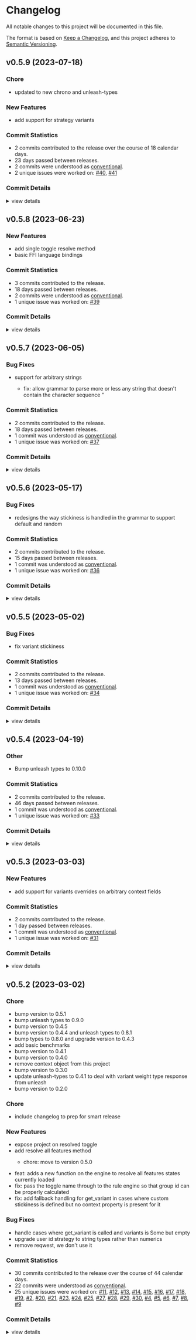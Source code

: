 # Changelog

All notable changes to this project will be documented in this file.

The format is based on [Keep a Changelog](https://keepachangelog.com/en/1.0.0/),
and this project adheres to [Semantic Versioning](https://semver.org/spec/v2.0.0.html).

## v0.5.9 (2023-07-18)

### Chore

 - <csr-id-7707e875027b6e100205ae5e3a2fd416f4af17ea/> updated to new chrono and unleash-types

### New Features

 - <csr-id-135639fca552048221a626ff5e3beef1c35d7825/> add support for strategy variants

### Commit Statistics

<csr-read-only-do-not-edit/>

 - 2 commits contributed to the release over the course of 18 calendar days.
 - 23 days passed between releases.
 - 2 commits were understood as [conventional](https://www.conventionalcommits.org).
 - 2 unique issues were worked on: [#40](https://github.com/sighphyre/yggdrasil/issues/40), [#41](https://github.com/sighphyre/yggdrasil/issues/41)

### Commit Details

<csr-read-only-do-not-edit/>

<details><summary>view details</summary>

 * **[#40](https://github.com/sighphyre/yggdrasil/issues/40)**
    - Updated to new chrono and unleash-types ([`7707e87`](https://github.com/sighphyre/yggdrasil/commit/7707e875027b6e100205ae5e3a2fd416f4af17ea))
 * **[#41](https://github.com/sighphyre/yggdrasil/issues/41)**
    - Add support for strategy variants ([`135639f`](https://github.com/sighphyre/yggdrasil/commit/135639fca552048221a626ff5e3beef1c35d7825))
</details>

## v0.5.8 (2023-06-23)

### New Features

 - <csr-id-a14f97229ecf31eeef003d74b29b09e319f2d394/> add single toggle resolve method
 - <csr-id-b36de19e5c13add657273eff3c42ba204a31e860/> basic FFI language bindings

### Commit Statistics

<csr-read-only-do-not-edit/>

 - 3 commits contributed to the release.
 - 18 days passed between releases.
 - 2 commits were understood as [conventional](https://www.conventionalcommits.org).
 - 1 unique issue was worked on: [#39](https://github.com/sighphyre/yggdrasil/issues/39)

### Commit Details

<csr-read-only-do-not-edit/>

<details><summary>view details</summary>

 * **[#39](https://github.com/sighphyre/yggdrasil/issues/39)**
    - Add single toggle resolve method ([`a14f972`](https://github.com/sighphyre/yggdrasil/commit/a14f97229ecf31eeef003d74b29b09e319f2d394))
 * **Uncategorized**
    - Release unleash-yggdrasil v0.5.8 ([`64828b7`](https://github.com/sighphyre/yggdrasil/commit/64828b70dd0a26336ba3113e585dab077dcb15e1))
    - Basic FFI language bindings ([`b36de19`](https://github.com/sighphyre/yggdrasil/commit/b36de19e5c13add657273eff3c42ba204a31e860))
</details>

## v0.5.7 (2023-06-05)

### Bug Fixes

 - <csr-id-280670e46cf654838d67817ade2b8963aaeb6198/> support for arbitrary strings
   * fix: allow grammar to parse more or less any string that doesn't contain the character sequence "

### Commit Statistics

<csr-read-only-do-not-edit/>

 - 2 commits contributed to the release.
 - 18 days passed between releases.
 - 1 commit was understood as [conventional](https://www.conventionalcommits.org).
 - 1 unique issue was worked on: [#37](https://github.com/sighphyre/yggdrasil/issues/37)

### Commit Details

<csr-read-only-do-not-edit/>

<details><summary>view details</summary>

 * **[#37](https://github.com/sighphyre/yggdrasil/issues/37)**
    - Support for arbitrary strings ([`280670e`](https://github.com/sighphyre/yggdrasil/commit/280670e46cf654838d67817ade2b8963aaeb6198))
 * **Uncategorized**
    - Release unleash-yggdrasil v0.5.7 ([`fb00e58`](https://github.com/sighphyre/yggdrasil/commit/fb00e58fbd151cbe149b0a0c6b6fff466fed0781))
</details>

## v0.5.6 (2023-05-17)

### Bug Fixes

 - <csr-id-afb1cf8512def7cfdbea4dde9e667fe4424e1bdf/> redesigns the way stickiness is handled in the grammar to support default and random

### Commit Statistics

<csr-read-only-do-not-edit/>

 - 2 commits contributed to the release.
 - 15 days passed between releases.
 - 1 commit was understood as [conventional](https://www.conventionalcommits.org).
 - 1 unique issue was worked on: [#36](https://github.com/sighphyre/yggdrasil/issues/36)

### Commit Details

<csr-read-only-do-not-edit/>

<details><summary>view details</summary>

 * **[#36](https://github.com/sighphyre/yggdrasil/issues/36)**
    - Redesigns the way stickiness is handled in the grammar to support default and random ([`afb1cf8`](https://github.com/sighphyre/yggdrasil/commit/afb1cf8512def7cfdbea4dde9e667fe4424e1bdf))
 * **Uncategorized**
    - Release unleash-yggdrasil v0.5.6 ([`796dccb`](https://github.com/sighphyre/yggdrasil/commit/796dccbd5e1d28e47d293cab1c6a07d0c8b2cc16))
</details>

## v0.5.5 (2023-05-02)

### Bug Fixes

 - <csr-id-acf5cc1007262675b0f5a03589ad0a62fd2c4fa6/> fix variant stickiness

### Commit Statistics

<csr-read-only-do-not-edit/>

 - 2 commits contributed to the release.
 - 13 days passed between releases.
 - 1 commit was understood as [conventional](https://www.conventionalcommits.org).
 - 1 unique issue was worked on: [#34](https://github.com/sighphyre/yggdrasil/issues/34)

### Commit Details

<csr-read-only-do-not-edit/>

<details><summary>view details</summary>

 * **[#34](https://github.com/sighphyre/yggdrasil/issues/34)**
    - Fix variant stickiness ([`acf5cc1`](https://github.com/sighphyre/yggdrasil/commit/acf5cc1007262675b0f5a03589ad0a62fd2c4fa6))
 * **Uncategorized**
    - Release unleash-yggdrasil v0.5.5 ([`c445d78`](https://github.com/sighphyre/yggdrasil/commit/c445d78f98b559778649cf89bb95cbc59d027ff3))
</details>

## v0.5.4 (2023-04-19)

<csr-id-0c1edd38338e9ad0659ed80218aabd8235c36899/>

### Other

 - <csr-id-0c1edd38338e9ad0659ed80218aabd8235c36899/> Bump unleash types to 0.10.0

### Commit Statistics

<csr-read-only-do-not-edit/>

 - 2 commits contributed to the release.
 - 46 days passed between releases.
 - 1 commit was understood as [conventional](https://www.conventionalcommits.org).
 - 1 unique issue was worked on: [#33](https://github.com/sighphyre/yggdrasil/issues/33)

### Commit Details

<csr-read-only-do-not-edit/>

<details><summary>view details</summary>

 * **[#33](https://github.com/sighphyre/yggdrasil/issues/33)**
    - Bump unleash types to 0.10.0 ([`0c1edd3`](https://github.com/sighphyre/yggdrasil/commit/0c1edd38338e9ad0659ed80218aabd8235c36899))
 * **Uncategorized**
    - Release unleash-yggdrasil v0.5.4 ([`4da3483`](https://github.com/sighphyre/yggdrasil/commit/4da34832edb373cda59ecd80f961ed2fc6d80918))
</details>

## v0.5.3 (2023-03-03)

### New Features

 - <csr-id-6f8bd369287000d248608a3ac4b2d062326c8cab/> add support for variants overrides on arbitrary context fields

### Commit Statistics

<csr-read-only-do-not-edit/>

 - 2 commits contributed to the release.
 - 1 day passed between releases.
 - 1 commit was understood as [conventional](https://www.conventionalcommits.org).
 - 1 unique issue was worked on: [#31](https://github.com/sighphyre/yggdrasil/issues/31)

### Commit Details

<csr-read-only-do-not-edit/>

<details><summary>view details</summary>

 * **[#31](https://github.com/sighphyre/yggdrasil/issues/31)**
    - Add support for variants overrides on arbitrary context fields ([`6f8bd36`](https://github.com/sighphyre/yggdrasil/commit/6f8bd369287000d248608a3ac4b2d062326c8cab))
 * **Uncategorized**
    - Release unleash-yggdrasil v0.5.3 ([`b58f062`](https://github.com/sighphyre/yggdrasil/commit/b58f06258e4f8540a93afe9dd3b5f264d84adc77))
</details>

## v0.5.2 (2023-03-02)

<csr-id-66bf3d804482c0def165f2ebe282ac72c8917c57/>
<csr-id-1e4681329b1ca5436966c22c0e892b7a024496b9/>
<csr-id-d996bcb37c9e0571ccc32dd130408b9b655cc406/>
<csr-id-5ec32accf621858f74fc454d4e99616eb96b7a38/>
<csr-id-ee13f4ed2a6a1a13f70533fe568400bd2411742e/>
<csr-id-36e55c6ce33f0710e7f41f72dab86e01ddff6707/>
<csr-id-083f83994e44840647e6615164ebd17d781fd236/>
<csr-id-e1619d527175c197ff36bdaf9e57f6bbef0e17bf/>
<csr-id-6e73b31448a39ecf1b194fb24039f7b3d6bf533c/>
<csr-id-01d5aefc52b07c2616116518b5de68d6ac36788c/>
<csr-id-6e9688a251cc7a5ce77eb6ceef41a9038b9ff0a4/>
<csr-id-45787e38e529427bd8e351a3c69f38f84e98657f/>
<csr-id-9b015f543b914e028b54717b2c79b4c04a8f3d8c/>

### Chore

 - <csr-id-66bf3d804482c0def165f2ebe282ac72c8917c57/> bump version to 0.5.1
 - <csr-id-1e4681329b1ca5436966c22c0e892b7a024496b9/> bump unleash types to 0.9.0
 - <csr-id-d996bcb37c9e0571ccc32dd130408b9b655cc406/> bump version to 0.4.5
 - <csr-id-5ec32accf621858f74fc454d4e99616eb96b7a38/> bump version to 0.4.4 and unleash types to 0.8.1
 - <csr-id-ee13f4ed2a6a1a13f70533fe568400bd2411742e/> bump types to 0.8.0 and upgrade version to 0.4.3
 - <csr-id-36e55c6ce33f0710e7f41f72dab86e01ddff6707/> add basic benchmarks
 - <csr-id-083f83994e44840647e6615164ebd17d781fd236/> bump version to 0.4.1
 - <csr-id-e1619d527175c197ff36bdaf9e57f6bbef0e17bf/> bump version to 0.4.0
 - <csr-id-6e73b31448a39ecf1b194fb24039f7b3d6bf533c/> remove context object from this project
 - <csr-id-01d5aefc52b07c2616116518b5de68d6ac36788c/> bump version to 0.3.0
 - <csr-id-6e9688a251cc7a5ce77eb6ceef41a9038b9ff0a4/> update unleash-types to 0.4.1 to deal with variant weight type response from unleash
 - <csr-id-45787e38e529427bd8e351a3c69f38f84e98657f/> bump version to 0.2.0

### Chore

 - <csr-id-9b015f543b914e028b54717b2c79b4c04a8f3d8c/> include changelog to prep for smart release

### New Features

<csr-id-0b5437ff5e6417bf8c2886ed97aad77c3b5b698a/>
<csr-id-d3f94be8ea473a8f3d465daa24bddbee487c8d45/>
<csr-id-2b6f88924d8c7a6dd592ac816fd0a86fb223db37/>
<csr-id-941bb90e5c97cd14e843f55ed946005a2de811ea/>

 - <csr-id-7f402c238163d83cd8329dc8c4cbd005c4182a9e/> expose project on resolved toggle
 - <csr-id-1617775d48207454bda7bc373de2bf0da7dd04cc/> add resolve all features method
   * chore: move to version 0.5.0
* feat: adds a new function on the engine to resolve all features states currently loaded
* fix: pass the toggle name through to the rule engine so that group id can be properly calculated
* fix: add fallback handling for get_variant in cases where custom stickiness is defined but no context property is present for it

### Bug Fixes

 - <csr-id-58d1cae7fbfa78f44adccf7c098011fc047f5c9c/> handle cases where get_variant is called and variants is Some but empty
 - <csr-id-0a6a19b9be93c85b095f9f1bc4f1eb8b5cfd522c/> upgrade user id strategy to string types rather than numerics
 - <csr-id-2384c165aca366a6e7fdf4d7f688fd9949931471/> remove reqwest, we don't use it

### Commit Statistics

<csr-read-only-do-not-edit/>

 - 30 commits contributed to the release over the course of 44 calendar days.
 - 22 commits were understood as [conventional](https://www.conventionalcommits.org).
 - 25 unique issues were worked on: [#11](https://github.com/sighphyre/yggdrasil/issues/11), [#12](https://github.com/sighphyre/yggdrasil/issues/12), [#13](https://github.com/sighphyre/yggdrasil/issues/13), [#14](https://github.com/sighphyre/yggdrasil/issues/14), [#15](https://github.com/sighphyre/yggdrasil/issues/15), [#16](https://github.com/sighphyre/yggdrasil/issues/16), [#17](https://github.com/sighphyre/yggdrasil/issues/17), [#18](https://github.com/sighphyre/yggdrasil/issues/18), [#19](https://github.com/sighphyre/yggdrasil/issues/19), [#2](https://github.com/sighphyre/yggdrasil/issues/2), [#20](https://github.com/sighphyre/yggdrasil/issues/20), [#21](https://github.com/sighphyre/yggdrasil/issues/21), [#23](https://github.com/sighphyre/yggdrasil/issues/23), [#24](https://github.com/sighphyre/yggdrasil/issues/24), [#25](https://github.com/sighphyre/yggdrasil/issues/25), [#27](https://github.com/sighphyre/yggdrasil/issues/27), [#28](https://github.com/sighphyre/yggdrasil/issues/28), [#29](https://github.com/sighphyre/yggdrasil/issues/29), [#30](https://github.com/sighphyre/yggdrasil/issues/30), [#4](https://github.com/sighphyre/yggdrasil/issues/4), [#5](https://github.com/sighphyre/yggdrasil/issues/5), [#6](https://github.com/sighphyre/yggdrasil/issues/6), [#7](https://github.com/sighphyre/yggdrasil/issues/7), [#8](https://github.com/sighphyre/yggdrasil/issues/8), [#9](https://github.com/sighphyre/yggdrasil/issues/9)

### Commit Details

<csr-read-only-do-not-edit/>

<details><summary>view details</summary>

 * **[#11](https://github.com/sighphyre/yggdrasil/issues/11)**
    - Update unleash-types to 0.4.1 to deal with variant weight type response from unleash ([`6e9688a`](https://github.com/sighphyre/yggdrasil/commit/6e9688a251cc7a5ce77eb6ceef41a9038b9ff0a4))
 * **[#12](https://github.com/sighphyre/yggdrasil/issues/12)**
    - Bump version to 0.3.0 ([`01d5aef`](https://github.com/sighphyre/yggdrasil/commit/01d5aefc52b07c2616116518b5de68d6ac36788c))
 * **[#13](https://github.com/sighphyre/yggdrasil/issues/13)**
    - Remove context object from this project ([`6e73b31`](https://github.com/sighphyre/yggdrasil/commit/6e73b31448a39ecf1b194fb24039f7b3d6bf533c))
 * **[#14](https://github.com/sighphyre/yggdrasil/issues/14)**
    - Bump version to 0.4.0 ([`e1619d5`](https://github.com/sighphyre/yggdrasil/commit/e1619d527175c197ff36bdaf9e57f6bbef0e17bf))
 * **[#15](https://github.com/sighphyre/yggdrasil/issues/15)**
    - Add basic benchmarks ([`36e55c6`](https://github.com/sighphyre/yggdrasil/commit/36e55c6ce33f0710e7f41f72dab86e01ddff6707))
 * **[#16](https://github.com/sighphyre/yggdrasil/issues/16)**
    - Allow the engine to report the version of the Unleash client spec that it supports ([`d3f94be`](https://github.com/sighphyre/yggdrasil/commit/d3f94be8ea473a8f3d465daa24bddbee487c8d45))
 * **[#17](https://github.com/sighphyre/yggdrasil/issues/17)**
    - Upgrade user id strategy to string types rather than numerics ([`0a6a19b`](https://github.com/sighphyre/yggdrasil/commit/0a6a19b9be93c85b095f9f1bc4f1eb8b5cfd522c))
 * **[#18](https://github.com/sighphyre/yggdrasil/issues/18)**
    - Bump version to 0.4.1 ([`083f839`](https://github.com/sighphyre/yggdrasil/commit/083f83994e44840647e6615164ebd17d781fd236))
 * **[#19](https://github.com/sighphyre/yggdrasil/issues/19)**
    - Handle cases where get_variant is called and variants is Some but empty ([`58d1cae`](https://github.com/sighphyre/yggdrasil/commit/58d1cae7fbfa78f44adccf7c098011fc047f5c9c))
 * **[#2](https://github.com/sighphyre/yggdrasil/issues/2)**
    - Add readme for rust core ([`bdc912a`](https://github.com/sighphyre/yggdrasil/commit/bdc912ab6a23c13d9b939152f6a7173040641ee4))
 * **[#20](https://github.com/sighphyre/yggdrasil/issues/20)**
    - Chore/clippy upgrade ([`b167998`](https://github.com/sighphyre/yggdrasil/commit/b167998af3fe2edd88793d0e08b8409e1c046a7b))
 * **[#21](https://github.com/sighphyre/yggdrasil/issues/21)**
    - Bump types to 0.8.0 and upgrade version to 0.4.3 ([`ee13f4e`](https://github.com/sighphyre/yggdrasil/commit/ee13f4ed2a6a1a13f70533fe568400bd2411742e))
 * **[#23](https://github.com/sighphyre/yggdrasil/issues/23)**
    - Bump version to 0.4.4 and unleash types to 0.8.1 ([`5ec32ac`](https://github.com/sighphyre/yggdrasil/commit/5ec32accf621858f74fc454d4e99616eb96b7a38))
 * **[#24](https://github.com/sighphyre/yggdrasil/issues/24)**
    - Bump version to 0.4.5 ([`d996bcb`](https://github.com/sighphyre/yggdrasil/commit/d996bcb37c9e0571ccc32dd130408b9b655cc406))
 * **[#25](https://github.com/sighphyre/yggdrasil/issues/25)**
    - Implement metrics gathering for core ([`0b5437f`](https://github.com/sighphyre/yggdrasil/commit/0b5437ff5e6417bf8c2886ed97aad77c3b5b698a))
 * **[#27](https://github.com/sighphyre/yggdrasil/issues/27)**
    - Add resolve all features method ([`1617775`](https://github.com/sighphyre/yggdrasil/commit/1617775d48207454bda7bc373de2bf0da7dd04cc))
 * **[#28](https://github.com/sighphyre/yggdrasil/issues/28)**
    - Bump unleash types to 0.9.0 ([`1e46813`](https://github.com/sighphyre/yggdrasil/commit/1e4681329b1ca5436966c22c0e892b7a024496b9))
 * **[#29](https://github.com/sighphyre/yggdrasil/issues/29)**
    - Bump version to 0.5.1 ([`66bf3d8`](https://github.com/sighphyre/yggdrasil/commit/66bf3d804482c0def165f2ebe282ac72c8917c57))
 * **[#30](https://github.com/sighphyre/yggdrasil/issues/30)**
    - Expose project on resolved toggle ([`7f402c2`](https://github.com/sighphyre/yggdrasil/commit/7f402c238163d83cd8329dc8c4cbd005c4182a9e))
 * **[#4](https://github.com/sighphyre/yggdrasil/issues/4)**
    - Make clippy happy ([`0b89a94`](https://github.com/sighphyre/yggdrasil/commit/0b89a94f5d91eb7ea218a7b8c502e2185c70b259))
 * **[#5](https://github.com/sighphyre/yggdrasil/issues/5)**
    - Add robustness handling to context property parsing when incoming properties values have null data ([`749ac3a`](https://github.com/sighphyre/yggdrasil/commit/749ac3a51076e18313b4d4b1fcff8f47b24d497f))
 * **[#6](https://github.com/sighphyre/yggdrasil/issues/6)**
    - Remove reqwest, we don't use it ([`2384c16`](https://github.com/sighphyre/yggdrasil/commit/2384c165aca366a6e7fdf4d7f688fd9949931471))
 * **[#7](https://github.com/sighphyre/yggdrasil/issues/7)**
    - Improve sad path handling of variants ([`2b6f889`](https://github.com/sighphyre/yggdrasil/commit/2b6f88924d8c7a6dd592ac816fd0a86fb223db37))
 * **[#8](https://github.com/sighphyre/yggdrasil/issues/8)**
    - Add unicode support for the rule parser, this should now tolerate strings that contain unicode and a subset of punctuation ([`941bb90`](https://github.com/sighphyre/yggdrasil/commit/941bb90e5c97cd14e843f55ed946005a2de811ea))
 * **[#9](https://github.com/sighphyre/yggdrasil/issues/9)**
    - Bump version to 0.2.0 ([`45787e3`](https://github.com/sighphyre/yggdrasil/commit/45787e38e529427bd8e351a3c69f38f84e98657f))
 * **Uncategorized**
    - Release unleash-yggdrasil v0.5.2 ([`2a4a0fa`](https://github.com/sighphyre/yggdrasil/commit/2a4a0faa1cbfb594e51b242818fc3f96b4ddc187))
    - Include changelog to prep for smart release ([`9b015f5`](https://github.com/sighphyre/yggdrasil/commit/9b015f543b914e028b54717b2c79b4c04a8f3d8c))
    - Release unleash-yggdrasil v0.5.2 ([`e15c4a4`](https://github.com/sighphyre/yggdrasil/commit/e15c4a46403461c4cedba6a2875ae7b8a075d4ee))
    - Add description and license to core ([`750e204`](https://github.com/sighphyre/yggdrasil/commit/750e204ed3be475580c869c1a603c0e4da6af9bd))
    - Rename sdk-core to unleash-yggdrasil in preparation for publishing ([`d798951`](https://github.com/sighphyre/yggdrasil/commit/d798951a5e34bde13974feaa8e189a5771712789))
</details>

